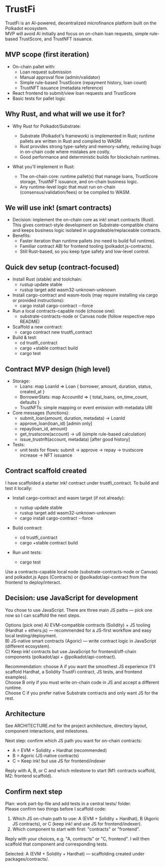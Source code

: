 # TrustFi

TrustFi is an AI-powered, decentralized microfinance platform built on the Polkadot ecosystem.  
MVP will avoid AI initially and focus on on-chain loan requests, simple rule-based TrustScore, and TrustNFT issuance.

## MVP scope (first iteration)
- On-chain pallet with:
  - Loan request submission
  - Manual approval flow (admin/validator)
  - Simple rule-based TrustScore (repayment history, loan count)
  - TrustNFT issuance (metadata reference)
- React frontend to submit/view loan requests and TrustScore
- Basic tests for pallet logic


## Why Rust, and what will we use it for?

- Why Rust for Polkadot/Substrate:
  - Substrate (Polkadot's framework) is implemented in Rust; runtime pallets are written in Rust and compiled to WASM.  
  - Rust provides strong type-safety and memory-safety, reducing bugs in on-chain code where mistakes are costly.  
  - Good performance and deterministic builds for blockchain runtimes.

- What you'll implement in Rust:
  - The on-chain core: runtime pallet(s) that manage loans, TrustScore storage, TrustNFT issuance, and on-chain business logic.
  - Any runtime-level logic that must run on-chain (consensus/validation/fees) or be compiled to WASM.

## We will use ink! (smart contracts)

- Decision: implement the on-chain core as ink! smart contracts (Rust). This gives contract-style development on Substrate-compatible chains and keeps business logic isolated in upgradeable/replaceable contracts.
- Benefits:
  - Faster iteration than runtime pallets (no need to build full runtime).
  - Familiar contract ABI for frontend tooling (polkadot.js-contracts).
  - Still Rust-based, so you keep type safety and low-level control.

## Quick dev setup (contract-focused)
- Install Rust (stable) and toolchain:
  - rustup update stable
  - rustup target add wasm32-unknown-unknown
- Install cargo-contract and wasm-tools (may require installing via cargo or provided instructions):
  - cargo install cargo-contract --force
- Run a local contracts-capable node (choose one):
  - substrate-contracts-node or Canvas node (follow respective repo README)
- Scaffold a new contract:
  - cargo contract new trustfi_contract
- Build & test:
  - cd trustfi_contract
  - cargo +stable contract build
  - cargo test

## Contract MVP design (high level)
- Storage:
  - Loans: map LoanId => Loan { borrower, amount, duration, status, created_at }
  - BorrowerStats: map AccountId => { total_loans, on_time_count, defaults }
  - TrustNFTs: simple mapping or event emission with metadata URI
- Core messages (functions):
  - submit_loan(amount, duration, metadata) -> LoanId
  - approve_loan(loan_id) [admin only]
  - repay(loan_id, amount)
  - get_trustscore(account) -> u8 (simple rule-based calculation)
  - issue_trustnft(account, metadata) [after good history]
- Tests:
  - unit tests for flows: submit -> approve -> repay -> trustscore increase -> NFT issuance

## Contract scaffold created

I have scaffolded a starter ink! contract under trustfi_contract. To build and test it locally:

- Install cargo-contract and wasm target (if not already):
  - rustup update stable
  - rustup target add wasm32-unknown-unknown
  - cargo install cargo-contract --force

- Build contract:
  - cd trustfi_contract
  - cargo +stable contract build

- Run unit tests:
  - cargo test

Use a contracts-capable local node (substrate-contracts-node or Canvas) and polkadot.js Apps (Contracts) or @polkadot/api-contract from the frontend to deploy/interact.

## Decision: use JavaScript for development

You chose to use JavaScript. There are three main JS paths — pick one now so I can scaffold the next steps.

Options (pick one)
A) EVM-compatible contracts (Solidity) + JS tooling (Hardhat + ethers.js) — recommended for a JS-first workflow and easy local testing/deployment.  
B) JS-native smart contracts (Agoric) — write contract logic in JavaScript (different ecosystem).  
C) Keep ink! contracts but use JavaScript for frontend/off-chain components (polkadot/api + @polkadot/api-contract).

Recommendation: choose A if you want the smoothest JS experience (I'll scaffold Hardhat, a Solidity TrustFi contract, JS tests, and frontend examples).  
Choose B only if you must write on-chain code in JS and accept a different runtime.  
Choose C if you prefer native Substrate contracts and only want JS for the rest.

## Architecture

See ARCHITECTURE.md for the project architecture, directory layout, component interactions, and milestones.

Next step: confirm which JS path you want for on-chain contracts:
- A = EVM + Solidity + Hardhat (recommended)
- B = Agoric (JS-native contracts)
- C = Keep ink! but use JS for frontend/indexer

Reply with A, B, or C and which milestone to start (M1: contracts scaffold, M2: frontend scaffold).

## Confirm next step

Plan: work part-by-file and add tests in a central tests/ folder.  
Please confirm two things before I scaffold code:
1) Which JS on-chain path to use: A (EVM + Solidity + Hardhat), B (Agoric JS contracts), or C (keep ink! and use JS for frontend/indexer).  
2) Which component to start with first: "contracts" or "frontend".

Reply with your choices, e.g. "A, contracts" or "C, frontend". I will then scaffold that component and corresponding tests.

Selected: A (EVM + Solidity + Hardhat) — scaffolding created under packages/contracts/.
